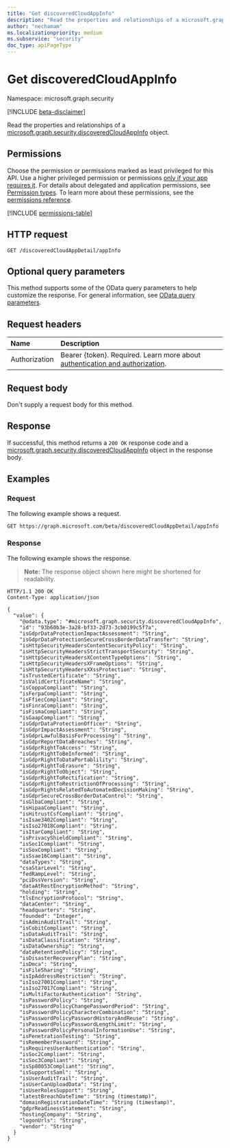 ```yaml
---
title: "Get discoveredCloudAppInfo"
description: "Read the properties and relationships of a microsoft.graph.security.discoveredCloudAppInfo object."
author: "nechamam"
ms.localizationpriority: medium
ms.subservice: "security"
doc_type: apiPageType
---
```


# Get discoveredCloudAppInfo

Namespace: microsoft.graph.security

[!INCLUDE [beta-disclaimer](../../includes/beta-disclaimer.md)]

Read the properties and relationships of a [microsoft.graph.security.discoveredCloudAppInfo](../resources/security-discoveredcloudappinfo.md) object.

## Permissions

Choose the permission or permissions marked as least privileged for this API. Use a higher privileged permission or permissions [only if your app requires it](/graph/permissions-overview#best-practices-for-using-microsoft-graph-permissions). For details about delegated and application permissions, see [Permission types](/graph/permissions-overview#permission-types). To learn more about these permissions, see the [permissions reference](/graph/permissions-reference).

<!-- {
  "blockType": "permissions",
  "name": "security-discoveredcloudappinfo-get-permissions"
}
-->
[!INCLUDE [permissions-table](../includes/permissions/security-discoveredcloudappinfo-get-permissions.md)]

## HTTP request

<!-- {
  "blockType": "ignored"
}
-->
``` http
GET /discoveredCloudAppDetail/appInfo
```

## Optional query parameters

This method supports some of the OData query parameters to help customize the response. For general information, see [OData query parameters](/graph/query-parameters).

## Request headers

|Name|Description|
|:---|:---|
|Authorization|Bearer {token}. Required. Learn more about [authentication and authorization](/graph/auth/auth-concepts).|

## Request body

Don't supply a request body for this method.

## Response

If successful, this method returns a `200 OK` response code and a [microsoft.graph.security.discoveredCloudAppInfo](../resources/security-discoveredcloudappinfo.md) object in the response body.

## Examples

### Request

The following example shows a request.
<!-- {
  "blockType": "request",
  "name": "get_discoveredcloudappinfo"
}
-->
``` http
GET https://graph.microsoft.com/beta/discoveredCloudAppDetail/appInfo
```


### Response

The following example shows the response.
>**Note:** The response object shown here might be shortened for readability.
<!-- {
  "blockType": "response",
  "truncated": true,
  "@odata.type": "microsoft.graph.security.discoveredCloudAppInfo"
}
-->
``` http
HTTP/1.1 200 OK
Content-Type: application/json

{
  "value": {
    "@odata.type": "#microsoft.graph.security.discoveredCloudAppInfo",
    "id": "93b60b3e-3a28-bf33-2d73-3cb0199c5f7a",
    "isGdprDataProtectionImpactAssessment": "String",
    "isGdprDataProtectionSecureCrossBorderDataTransfer": "String",
    "isHttpSecurityHeadersContentSecurityPolicy": "String",
    "isHttpSecurityHeadersStrictTransportSecurity": "String",
    "isHttpSecurityHeadersXContentTypeOptions": "String",
    "isHttpSecurityHeadersXFrameOptions": "String",
    "isHttpSecurityHeadersXXssProtection": "String",
    "isTrustedCertificate": "String",
    "isValidCertificateName": "String",
    "isCoppaCompliant": "String",
    "isFerpaCompliant": "String",
    "isFfiecCompliant": "String",
    "isFinraCompliant": "String",
    "isFismaCompliant": "String",
    "isGaapCompliant": "String",
    "isGdprDataProtectionOfficer": "String",
    "isGdprImpactAssessment": "String",
    "isGdprLawfulBasisForProcessing": "String",
    "isGdprReportDataBreaches": "String",
    "isGdprRightToAccess": "String",
    "isGdprRightToBeInformed": "String",
    "isGdprRightToDataPortablility": "String",
    "isGdprRightToErasure": "String",
    "isGdprRightToObject": "String",
    "isGdprRightToRectification": "String",
    "isGdprRightToRestrictionOfProcessing": "String",
    "isGdprRightsRelatedToAutomatedDecisionMaking": "String",
    "isGdprSecureCrossBorderDataControl": "String",
    "isGlbaCompliant": "String",
    "isHipaaCompliant": "String",
    "isHitrustCsfCompliant": "String",
    "isIsae3402Compliant": "String",
    "isIso27018Compliant": "String",
    "isItarCompliant": "String",
    "isPrivacyShieldCompliant": "String",
    "isSoc1Compliant": "String",
    "isSoxCompliant": "String",
    "isSsae16Compliant": "String",
    "dataTypes": "String",
    "csaStarLevel": "String",
    "fedRampLevel": "String",
    "pciDssVersion": "String",
    "dataAtRestEncryptionMethod": "String",
    "holding": "String",
    "tlsEncryptionProtocol": "String",
    "dataCenter": "String",
    "headquarters": "String",
    "founded": "Integer",
    "isAdminAuditTrail": "String",
    "isCobitCompliant": "String",
    "isDataAuditTrail": "String",
    "isDataClassification": "String",
    "isDataOwnership": "String",
    "dataRetentionPolicy": "String",
    "isDisasterRecoveryPlan": "String",
    "isDmca": "String",
    "isFileSharing": "String",
    "isIpAddressRestriction": "String",
    "isIso27001Compliant": "String",
    "isIso27017Compliant": "String",
    "isMultiFactorAuthentication": "String",
    "isPasswordPolicy": "String",
    "isPasswordPolicyChangePasswordPeriod": "String",
    "isPasswordPolicyCharacterCombination": "String",
    "isPasswordPolicyPasswordHistoryAndReuse": "String",
    "isPasswordPolicyPasswordLengthLimit": "String",
    "isPasswordPolicyPersonalInformationUse": "String",
    "isPenetrationTesting": "String",
    "isRememberPassword": "String",
    "isRequiresUserAuthentication": "String",
    "isSoc2Compliant": "String",
    "isSoc3Compliant": "String",
    "isSp80053Compliant": "String",
    "isSupportsSaml": "String",
    "isUserAuditTrail": "String",
    "isUserCanUploadData": "String",
    "isUserRolesSupport": "String",
    "latestBreachDateTime": "String (timestamp)",
    "domainRegistrationDateTime": "String (timestamp)",
    "gdprReadinessStatement": "String",
    "hostingCompany": "String",
    "logonUrls": "String",
    "vendor": "String"
  }
}
```

